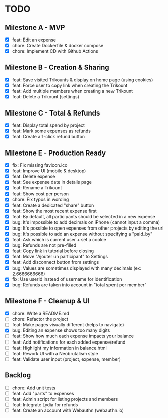 # TODO

## Milestone A - MVP

- [x] feat: Edit an expense
- [x] chore: Create Dockerfile & docker compose
- [x] chore: Implement CD with Github Actions

## Milestone B - Creation & Sharing

- [x] feat: Save visited Trikounts & display on home page (using cookies)
- [x] feat: Force user to copy link when creating the Trikount
- [x] feat: Add multiple members when creating a new Trikount
- [x] feat: Delete a Trikount (settings)

## Milestone C - Total & Refunds

- [x] feat: Display total spend by project
- [x] feat: Mark some expenses as refunds
- [x] feat: Create a 1-click refund button

## Milestone E - Production Ready

- [x] fix: Fix missing favicon.ico
- [x] feat: Improve UI (mobile & desktop)
- [x] feat: Delete expense
- [x] feat: See expense date in details page
- [x] feat: Rename a Trikount
- [x] feat: Show cost per person
- [x] chore: Fix typos in wording
- [x] feat: Create a dedicated "share" button
- [x] feat: Show the most recent expense first
- [x] feat: By default, all participants should be selected in a new expense
- [x] bug: It's impossible to add decimals on iPhone (cannot input a comma)
- [x] bug: It's possible to open expenses from other projects by editing the url
- [x] bug: It's possible to add an expense without specifying a "paid_by"
- [x] feat: Ask which is current user + set a cookie
- [x] bug: Refunds are not pre-filled
- [x] feat: Copy link in tutorial before closing
- [x] feat: Move "Ajouter un participant" to Settings
- [x] feat: Add disconnect button from settings
- [x] bug: Values are sometimes displayed with many decimals (ex: 2.6666666666)
- [x] fix: Use userId instead of username for identification
- [x] bug: Refunds are taken into account in "total spent per member"

## Milestone F - Cleanup & UI
- [x] chore: Write a README.md
- [ ] chore: Refactor the project
- [ ] feat: Make pages visually different (helps to navigate)
- [x] bug: Editing an expense shows too many digits
- [ ] feat: Show how much each expense impacts your balance
- [ ] feat: Add notifications for each added expense/refund
- [ ] feat: Highlight my information in balance.html
- [ ] feat: Rework UI with a Neobrutalism style
- [ ] feat: Validate user input (project, expense, member)

## Backlog

- [ ] chore: Add unit tests
- [ ] feat: Add "parts" to expenses
- [ ] feat: Admin script for listing projects and members
- [ ] feat: Integrate Lydia for refunds
- [ ] feat: Create an account with Webauthn (webauthn.io)
